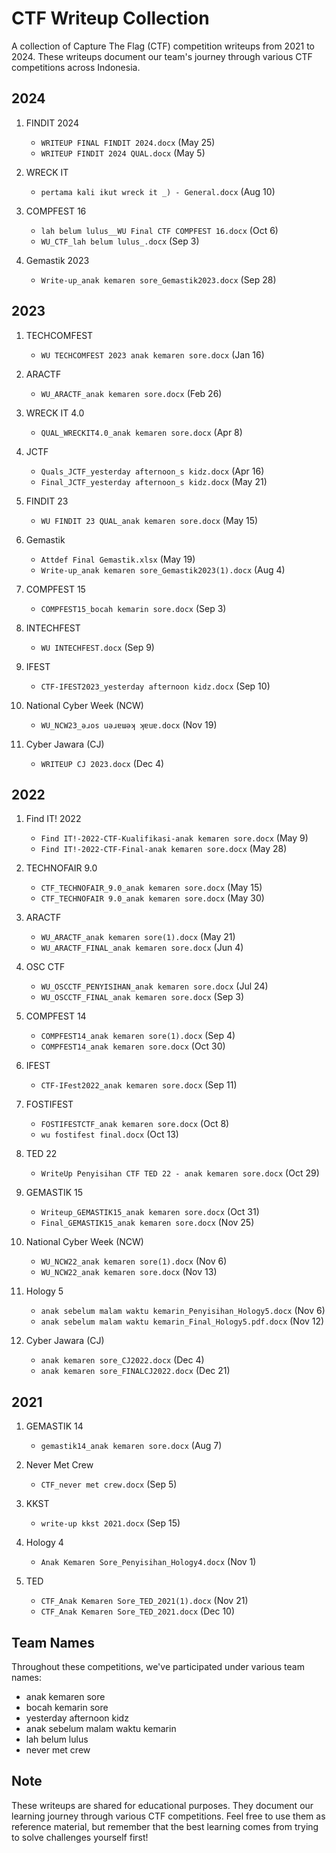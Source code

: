 # CTF Writeup Collection

A collection of Capture The Flag (CTF) competition writeups from 2021 to 2024. These writeups document our team's journey through various CTF competitions across Indonesia.

## 2024

1. FINDIT 2024
   - `WRITEUP FINAL FINDIT 2024.docx` (May 25)
   - `WRITEUP FINDIT 2024 QUAL.docx` (May 5)

2. WRECK IT
   - `pertama kali ikut wreck it _) - General.docx` (Aug 10)

3. COMPFEST 16
   - `lah belum lulus__WU Final CTF COMPFEST 16.docx` (Oct 6)
   - `WU_CTF_lah belum lulus_.docx` (Sep 3)

4. Gemastik 2023
   - `Write-up_anak kemaren sore_Gemastik2023.docx` (Sep 28)

## 2023

1. TECHCOMFEST
   - `WU TECHCOMFEST 2023 anak kemaren sore.docx` (Jan 16)

2. ARACTF
   - `WU_ARACTF_anak kemaren sore.docx` (Feb 26)

3. WRECK IT 4.0
   - `QUAL_WRECKIT4.0_anak kemaren sore.docx` (Apr 8)

4. JCTF
   - `Quals_JCTF_yesterday afternoon_s kidz.docx` (Apr 16)
   - `Final_JCTF_yesterday afternoon_s kidz.docx` (May 21)

5. FINDIT 23
   - `WU FINDIT 23 QUAL_anak kemaren sore.docx` (May 15)

6. Gemastik
   - `Attdef Final Gemastik.xlsx` (May 19)
   - `Write-up_anak kemaren sore_Gemastik2023(1).docx` (Aug 4)

7. COMPFEST 15
   - `COMPFEST15_bocah kemarin sore.docx` (Sep 3)

8. INTECHFEST
   - `WU INTECHFEST.docx` (Sep 9)

9. IFEST
   - `CTF-IFEST2023_yesterday afternoon kidz.docx` (Sep 10)

10. National Cyber Week (NCW)
    - `WU_NCW23_ǝɹos uǝɹɐɯǝʞ ʞɐuɐ.docx` (Nov 19)

11. Cyber Jawara (CJ)
    - `WRITEUP CJ 2023.docx` (Dec 4)

## 2022

1. Find IT! 2022
   - `Find IT!-2022-CTF-Kualifikasi-anak kemaren sore.docx` (May 9)
   - `Find IT!-2022-CTF-Final-anak kemaren sore.docx` (May 28)

2. TECHNOFAIR 9.0
   - `CTF_TECHNOFAIR_9.0_anak kemaren sore.docx` (May 15)
   - `CTF_TECHNOFAIR 9.0_anak kemaren sore.docx` (May 30)

3. ARACTF
   - `WU_ARACTF_anak kemaren sore(1).docx` (May 21)
   - `WU_ARACTF_FINAL_anak kemaren sore.docx` (Jun 4)

4. OSC CTF
   - `WU_OSCCTF_PENYISIHAN_anak kemaren sore.docx` (Jul 24)
   - `WU_OSCCTF_FINAL_anak kemaren sore.docx` (Sep 3)

5. COMPFEST 14
   - `COMPFEST14_anak kemaren sore(1).docx` (Sep 4)
   - `COMPFEST14_anak kemaren sore.docx` (Oct 30)

6. IFEST
   - `CTF-IFest2022_anak kemaren sore.docx` (Sep 11)

7. FOSTIFEST
   - `FOSTIFESTCTF_anak kemaren sore.docx` (Oct 8)
   - `wu fostifest final.docx` (Oct 13)

8. TED 22
   - `WriteUp Penyisihan CTF TED 22 - anak kemaren sore.docx` (Oct 29)

9. GEMASTIK 15
   - `Writeup_GEMASTIK15_anak kemaren sore.docx` (Oct 31)
   - `Final_GEMASTIK15_anak kemaren sore.docx` (Nov 25)

10. National Cyber Week (NCW)
    - `WU_NCW22_anak kemaren sore(1).docx` (Nov 6)
    - `WU_NCW22_anak kemaren sore.docx` (Nov 13)

11. Hology 5
    - `anak sebelum malam waktu kemarin_Penyisihan_Hology5.docx` (Nov 6)
    - `anak sebelum malam waktu kemarin_Final_Hology5.pdf.docx` (Nov 12)

12. Cyber Jawara (CJ)
    - `anak kemaren sore_CJ2022.docx` (Dec 4)
    - `anak kemaren sore_FINALCJ2022.docx` (Dec 21)

## 2021

1. GEMASTIK 14
   - `gemastik14_anak kemaren sore.docx` (Aug 7)

2. Never Met Crew
   - `CTF_never met crew.docx` (Sep 5)

3. KKST
   - `write-up kkst 2021.docx` (Sep 15)

4. Hology 4
   - `Anak Kemaren Sore_Penyisihan_Hology4.docx` (Nov 1)

5. TED
   - `CTF_Anak Kemaren Sore_TED_2021(1).docx` (Nov 21)
   - `CTF_Anak Kemaren Sore_TED_2021.docx` (Dec 10)

## Team Names

Throughout these competitions, we've participated under various team names:
- anak kemaren sore
- bocah kemarin sore
- yesterday afternoon kidz
- anak sebelum malam waktu kemarin
- lah belum lulus
- never met crew

## Note

These writeups are shared for educational purposes. They document our learning journey through various CTF competitions. Feel free to use them as reference material, but remember that the best learning comes from trying to solve challenges yourself first!
